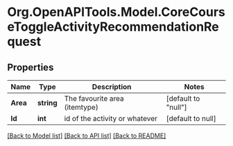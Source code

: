 # Org.OpenAPITools.Model.CoreCourseToggleActivityRecommendationRequest

## Properties

Name | Type | Description | Notes
------------ | ------------- | ------------- | -------------
**Area** | **string** | The favourite area (itemtype) | [default to "null"]
**Id** | **int** | id of the activity or whatever | [default to null]

[[Back to Model list]](../README.md#documentation-for-models) [[Back to API list]](../README.md#documentation-for-api-endpoints) [[Back to README]](../README.md)

